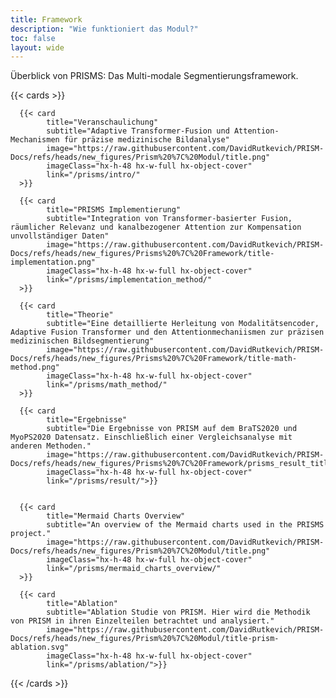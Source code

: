 ```yaml
---
title: Framework
description: "Wie funktioniert das Modul?"
toc: false
layout: wide
---
```


<div class="hx-mt-4"></div>

<p class="hx-mb-12 hx-text-center hx-text-lg hx-text-gray-500 dark:hx-text-gray-400">
Überblick von PRISMS: Das Multi-modale Segmentierungsframework.
</p>

{{< cards >}}

      {{< card
            title="Veranschaulichung"
            subtitle="Adaptive Transformer-Fusion und Attention-Mechanismen für präzise medizinische Bildanalyse"
            image="https://raw.githubusercontent.com/DavidRutkevich/PRISM-Docs/refs/heads/new_figures/Prism%20%7C%20Modul/title.png"
            imageClass="hx-h-48 hx-w-full hx-object-cover"
            link="/prisms/intro/"
      >}}

      {{< card
            title="PRISMS Implementierung"
            subtitle="Integration von Transformer-basierter Fusion, räumlicher Relevanz und kanalbezogener Attention zur Kompensation unvollständiger Daten"
            image="https://raw.githubusercontent.com/DavidRutkevich/PRISM-Docs/refs/heads/new_figures/Prisms%20%7C%20Framework/title-implementation.png"
            imageClass="hx-h-48 hx-w-full hx-object-cover"
            link="/prisms/implementation_method/"
      >}}

      {{< card
            title="Theorie"
            subtitle="Eine detaillierte Herleitung von Modalitätsencoder, Adaptive Fusion Transformer und den Attentionmechaniismen zur präzisen medizinischen Bildsegmentierung"
            image="https://raw.githubusercontent.com/DavidRutkevich/PRISM-Docs/refs/heads/new_figures/Prisms%20%7C%20Framework/title-math-method.png"
            imageClass="hx-h-48 hx-w-full hx-object-cover"
            link="/prisms/math_method/"
      >}}

      {{< card
            title="Ergebnisse"
            subtitle="Die Ergebnisse von PRISM auf dem BraTS2020 und MyoPS2020 Datensatz. Einschließlich einer Vergleichsanalyse mit anderen Methoden."
            image="https://raw.githubusercontent.com/DavidRutkevich/PRISM-Docs/refs/heads/new_figures/Prisms%20%7C%20Framework/prisms_result_title.png"
            imageClass="hx-h-48 hx-w-full hx-object-cover"
            link="/prisms/result/">}}


      {{< card
            title="Mermaid Charts Overview"
            subtitle="An overview of the Mermaid charts used in the PRISMS project."
            image="https://raw.githubusercontent.com/DavidRutkevich/PRISM-Docs/refs/heads/new_figures/Prism%20%7C%20Modul/title.png"
            imageClass="hx-h-48 hx-w-full hx-object-cover"
            link="/prisms/mermaid_charts_overview/"
      >}}

      {{< card
            title="Ablation"
            subtitle="Ablation Studie von PRISM. Hier wird die Methodik von PRISM in ihren Einzelteilen betrachtet und analysiert."
            image="https://raw.githubusercontent.com/DavidRutkevich/PRISM-Docs/refs/heads/new_figures/Prism%20%7C%20Modul/title-prism-ablation.svg"
            imageClass="hx-h-48 hx-w-full hx-object-cover"
            link="/prisms/ablation/">}}
{{< /cards >}}
